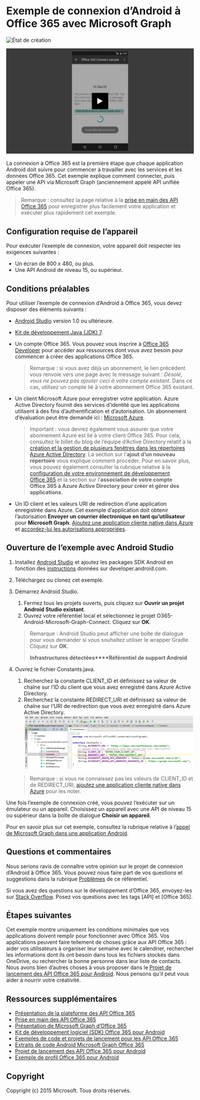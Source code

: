 # Exemple de connexion d’Android à Office 365 avec Microsoft Graph

![État de création](https://ricalo.visualstudio.com/_apis/public/build/definitions/06256fa7-d8e5-4ca0-8639-7c00eb6f1fe9/7/badge "État de création")


[ ![Exemple de connexion Office 365](../readme-images/O365-Android-Connect-video_play_icon.png)](https://www.youtube.com/watch?v=3IQIDFrqhY4 "Cliquez ici pour voir l’exemple en action")

La connexion à Office 365 est la première étape que chaque application Android doit suivre pour commencer à travailler avec les services et les données Office 365. Cet exemple explique comment connecter, puis appeler une API via Microsoft Graph (anciennement appelé API unifiée Office 365).
> Remarque : consultez la page relative à la [prise en main des API Office 365](http://dev.office.com/getting-started/office365apis?platform=option-android#setup) pour enregistrer plus facilement votre application et exécuter plus rapidement cet exemple.

## Configuration requise de l’appareil

Pour exécuter l’exemple de connexion, votre appareil doit respecter les exigences suivantes :

* Un écran de 800 x 480, ou plus.
* Une API Android de niveau 15, ou supérieur.
 
## Conditions préalables

Pour utiliser l’exemple de connexion d’Android à Office 365, vous devez disposer des éléments suivants :

* [Android Studio](http://developer.android.com/sdk/index.html) version 1.0 ou ultérieure.
* [Kit de développement Java (JDK) 7](http://www.oracle.com/technetwork/java/javase/downloads/jdk7-downloads-1880260.html).
* Un compte Office 365. Vous pouvez vous inscrire à [Office 365 Developer](https://profile.microsoft.com/RegSysProfileCenter/wizardnp.aspx?wizid=14b845d0-938c-45af-b061-f798fbb4d170) pour accéder aux ressources dont vous avez besoin pour commencer à créer des applications Office 365.

    > Remarque : si vous avez déjà un abonnement, le lien précédent vous renvoie vers une page avec le message suivant : *Désolé, vous ne pouvez pas ajouter ceci à votre compte existant*. Dans ce cas, utilisez un compte lié à votre abonnement Office 365 existant.
* Un client Microsoft Azure pour enregistrer votre application. Azure Active Directory fournit des services d’identité que les applications utilisent à des fins d’authentification et d’autorisation. Un abonnement d’évaluation peut être demandé ici : [Microsoft Azure](https://account.windowsazure.com/SignUp).

     > Important : vous devrez également vous assurer que votre abonnement Azure est lié à votre client Office 365. Pour cela, consultez le billet du blog de l’équipe d’Active Directory relatif à la [création et la gestion de plusieurs fenêtres dans les répertoires Azure Active Directory](http://blogs.technet.com/b/ad/archive/2013/11/08/creating-and-managing-multiple-windows-azure-active-directories.aspx). La section sur l’**ajout d’un nouveau répertoire** vous explique comment procéder. Pour en savoir plus, vous pouvez également consulter la rubrique relative à la [configuration de votre environnement de développement Office 365](https://msdn.microsoft.com/office/office365/howto/setup-development-environment#bk_CreateAzureSubscription) et la section sur l’**association de votre compte Office 365 à Azure Active Directory pour créer et gérer des applications**.
      
* Un ID client et les valeurs URI de redirection d’une application enregistrée dans Azure. Cet exemple d’application doit obtenir l’autorisation **Envoyer un courrier électronique en tant qu’utilisateur** pour **Microsoft Graph**. [Ajoutez une application cliente native dans Azure](https://msdn.microsoft.com/office/office365/HowTo/add-common-consent-manually#bk_RegisterNativeApp) et [accordez-lui les autorisations appropriées](https://github.com/OfficeDev/O365-Android-Microsoft-Graph-Connect/wiki/Grant-permissions-to-the-Connect-application-in-Azure).

## Ouverture de l’exemple avec Android Studio

1. Installez [Android Studio](http://developer.android.com/sdk/index.html) et ajoutez les packages SDK Android en fonction des [instructions](http://developer.android.com/sdk/installing/adding-packages.html) données sur developer.android.com.
2. Téléchargez ou clonez cet exemple.
3. Démarrez Android Studio.
	1. Fermez tous les projets ouverts, puis cliquez sur **Ouvrir un projet Android Studio existant**.
	2. Ouvrez votre référentiel local et sélectionnez le projet O365-Android-Microsoft-Graph-Connect. Cliquez sur **OK**.
	
	> Remarque : Android Studio peut afficher une boîte de dialogue pour vous demander si vous souhaitez utiliser le wrapper Gradle. Cliquez sur **OK**.
	> 
	> **Infrastructures détectées****Référentiel de support Android**
4. Ouvrez le fichier Constants.java.
	1. Recherchez la constante CLIENT_ID et définissez sa valeur de chaîne sur l’ID du client que vous avez enregistré dans Azure Active Directory.
	2. Recherchez la constante REDIRECT_URI et définissez sa valeur de chaîne sur l’URI de redirection que vous avez enregistré dans Azure Active Directory. 
	![Exemple de connexion Office 365](../readme-images/O365-Android-Connect-Constants.png "Valeurs ID client et URI de redirection dans le fichier Constants")

    > Remarque : si vous ne connaissez pas les valeurs de CLIENT_ID et de REDIRECT_URI, [ajoutez une application cliente native dans Azure](https://msdn.microsoft.com/fr-fr/library/azure/dn132599.aspx#BKMK_Adding) pour les noter.

Une fois l’exemple de connexion créé, vous pouvez l’exécuter sur un émulateur ou un appareil. Choisissez un appareil avec une API de niveau 15 ou supérieur dans la boîte de dialogue **Choisir un appareil**.

Pour en savoir plus sur cet exemple, consultez la rubrique relative à l’[appel de Microsoft Graph dans une application Android](https://graph.microsoft.io/fr-fr/docs/platform/android).

## Questions et commentaires

Nous serions ravis de connaître votre opinion sur le projet de connexion d’Android à Office 365. Vous pouvez nous faire part de vos questions et suggestions dans la rubrique [Problèmes](https://github.com/OfficeDev/O365-Android-Microsoft-Graph-Connect/issues) de ce référentiel.

Si vous avez des questions sur le développement d’Office 365, envoyez-les sur [Stack Overflow](http://stackoverflow.com/questions/tagged/Office365+API). Posez vos questions avec les tags [API] et [Office 365].

## Étapes suivantes

Cet exemple montre uniquement les conditions minimales que vos applications doivent remplir pour fonctionner avec Office 365. Vos applications peuvent faire tellement de choses grâce aux API Office 365 : aider vos utilisateurs à organiser leur semaine avec le calendrier, rechercher les informations dont ils ont besoin dans tous les fichiers stockés dans OneDrive, ou rechercher la bonne personne dans leur liste de contacts. Nous avons bien d’autres choses à vous proposer dans le [Projet de lancement des API Office 365 pour Android](https://github.com/officedev/O365-Android-Start/). Nous pensons qu’il peut vous aider à nourrir votre créativité.
  
## Ressources supplémentaires

* [Présentation de la plateforme des API Office 365](https://msdn.microsoft.com/office/office365/howto/platform-development-overview)
* [Prise en main des API Office 365](http://dev.office.com/getting-started/office365apis)
* [Présentation de Microsoft Graph d’Office 365](http://graph.microsoft.io)
* [Kit de développement logiciel (SDK) Office 365 pour Android](https://github.com/OfficeDev/Office-365-SDK-for-Android)
* [Exemples de code et projets de lancement pour les API Office 365](https://msdn.microsoft.com/office/office365/howto/starter-projects-and-code-samples)
* [Extraits de code Android Microsoft Graph Office 365](https://github.com/OfficeDev/O365-Android-Microsoft-Graph-Snippets)
* [Projet de lancement des API Office 365 pour Android](https://github.com/OfficeDev/O365-Android-Start)
* [Exemple de profil Office 365 pour Android](https://github.com/OfficeDev/O365-Android-Profile)


## Copyright
Copyright (c) 2015 Microsoft. Tous droits réservés.
